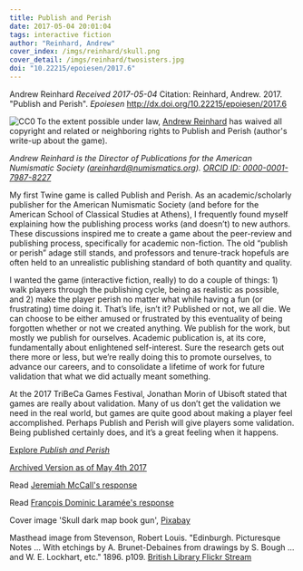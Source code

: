 ```yaml
---
title: Publish and Perish
date: 2017-05-04 20:01:04
tags: interactive fiction
author: "Reinhard, Andrew"
cover_index: /imgs/reinhard/skull.png
cover_detail: /imgs/reinhard/twosisters.jpg
doi: "10.22215/epoiesen/2017.6"
---
```

Andrew Reinhard
_Received 2017-05-04_
Citation: Reinhard, Andrew. 2017. "Publish and Perish". _Epoiesen_ http://dx.doi.org/10.22215/epoiesen/2017.6

<a rel="license" href="http://creativecommons.org/publicdomain/zero/1.0/"> <img src="http://i.creativecommons.org/p/zero/1.0/88x31.png" align="left" alt="CC0" />
</a> <p xmlns:dct="http://purl.org/dc/terms/" xmlns:vcard="http://www.w3.org/2001/vcard-rdf/3.0#"> To the extent possible under law, <a rel="dct:publisher" href="http://orcid.org/0000-0001-7987-8227"> <span property="dct:title">Andrew Reinhard</span></a> has waived all copyright and related or neighboring rights to <span property="dct:title">Publish and Perish (author's write-up about the game)</span>.</p>

_Andrew Reinhard is the Director of Publications for the American Numismatic Society (areinhard@numismatics.org). [ORCID ID: 0000-0001-7987-8227](http://orcid.org/0000-0001-7987-8227)_

My first Twine game is called Publish and Perish. As an academic/scholarly publisher for the American Numismatic Society (and before for the American School of Classical Studies at Athens), I frequently found myself explaining how the publishing process works (and doesn’t) to new authors. These discussions inspired me to create a game about the peer-review and publishing process, specifically for academic non-fiction. The old “publish or perish” adage still stands, and professors and tenure-track hopefuls are often held to an unrealistic publishing standard of both quantity and quality.

I wanted the game (interactive fiction, really) to do a couple of things: 1) walk players through the publishing cycle, being as realistic as possible, and 2) make the player perish no matter what while having a fun (or frustrating) time doing it. That’s life, isn’t it? Published or not, we all die. We can choose to be either amused or frustrated by this eventuality of being forgotten whether or not we created anything. We publish for the work, but mostly we publish for ourselves. Academic publication is, at its core, fundamentally about enlightened self-interest. Sure the research gets out there more or less, but we’re really doing this to promote ourselves, to advance our careers, and to consolidate a lifetime of work for future validation that what we did actually meant something.

At the 2017 TriBeCa Games Festival, Jonathan Morin of Ubisoft stated that games are really about validation. Many of us don’t get the validation we need in the real world, but games are quite good about making a player feel accomplished. Perhaps Publish and Perish will give players some validation. Being published certainly does, and it’s a great feeling when it happens.

[Explore _Publish and Perish_](http://philome.la/adreinhard/publish-and-perish/play)

<a href="http://epoiesen.github.io/artefacts/PublishandPerish.html" target="_blank">Archived Version as of May 4th 2017</a>

Read [Jeremiah McCall's response](/2017/06/06/publish-and-perish-response1/)

Read [François Dominic Laramée's response](/2017/07/19/publish-and-perish-response2/)

Cover image 'Skull dark map book gun', [Pixabay](https://pixabay.com/en/skull-dark-map-book-gun-1193784/)

Masthead image from  Stevenson, Robert Louis. "Edinburgh. Picturesque Notes ... With etchings by A. Brunet-Debaines from drawings by S. Bough ... and W. E. Lockhart, etc." 1896. p109. [British Library Flickr Stream](https://www.flickr.com/photos/britishlibrary/11235138213/)
